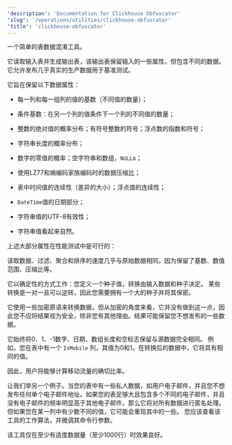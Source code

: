 ```yaml
---
'description': 'Documentation for Clickhouse Obfuscator'
'slug': '/operations/utilities/clickhouse-obfuscator'
'title': 'clickhouse-obfuscator'
---
```




一个简单的表数据混淆工具。

它读取输入表并生成输出表，该输出表保留输入的一些属性，但包含不同的数据。
它允许发布几乎真实的生产数据用于基准测试。

它旨在保留以下数据属性：
- 每一列和每一组列的值的基数（不同值的数量）；
- 条件基数：在另一个列的值条件下一个列的不同值的数量；
- 整数的绝对值的概率分布；有符号整数的符号；浮点数的指数和符号；
- 字符串长度的概率分布；
- 数字的零值的概率；空字符串和数组，`NULL`s；

- 使用LZ77和熵编码家族编码时的数据压缩比；
- 表中时间值的连续性（差异的大小）；浮点值的连续性；
- `DateTime`值的日期部分；

- 字符串值的UTF-8有效性；
- 字符串值看起来自然。

上述大部分属性在性能测试中是可行的：

读取数据、过滤、聚合和排序的速度几乎与原始数据相同，因为保留了基数、数值范围、压缩比等。

它以确定性的方式工作：您定义一个种子值，转换由输入数据和种子决定。
某些转换是一对一且可以逆转，因此您需要拥有一个大的种子并将其保密。

它使用一些加密原语来转换数据，但从加密的角度来看，它并没有做到这一点，因此您不应将结果视为安全，除非您有其他理由。结果可能保留您不想发布的一些数据。

它始终将0、1、-1数字、日期、数组长度和空标志保留与源数据完全相同。
例如，您在表中有一个 `IsMobile` 列，其值为0和1。在转换后的数据中，它将具有相同的值。

因此，用户将能够计算移动流量的确切比率。

让我们举另一个例子。当您的表中有一些私人数据，如用户电子邮件，并且您不想发布任何单个电子邮件地址。如果您的表足够大且包含多个不同的电子邮件，并且没有电子邮件的频率明显高于其他电子邮件，那么它将对所有数据进行匿名处理。但如果您在某一列中有少数不同的值，它可能会重现其中的一些。
您应该查看该工具的工作算法，并微调其命令行参数。

该工具仅在至少有适度数据量（至少1000行）时效果良好。
